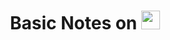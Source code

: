 # <p align="center"> Basic Notes on  <img width="30" height="30" src="https://seeklogo.com/images/C/c-sharp-c-logo-02F17714BA-seeklogo.com.png"></p>
